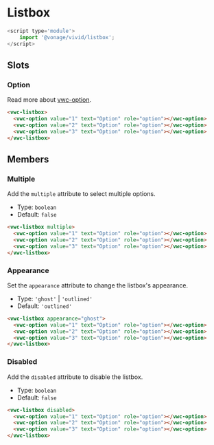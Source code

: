 # Listbox

```js
<script type='module'>
    import '@vonage/vivid/listbox';
</script>
```

## Slots

### Option

Read more about [vwc-option](../../components/option).

```html preview
<vwc-listbox>
  <vwc-option value="1" text="Option" role="option"></vwc-option>
  <vwc-option value="2" text="Option" role="option"></vwc-option>
  <vwc-option value="3" text="Option" role="option"></vwc-option>
</vwc-listbox>
```

## Members

### Multiple

Add the `multiple` attribute to select multiple options.

- Type: `boolean`
- Default: `false`

```html preview
<vwc-listbox multiple>
  <vwc-option value="1" text="Option" role="option"></vwc-option>
  <vwc-option value="2" text="Option" role="option"></vwc-option>
  <vwc-option value="3" text="Option" role="option"></vwc-option>
</vwc-listbox>
```

### Appearance

Set the `appearance` attribute to change the listbox's appearance.

- Type: `'ghost'` | `'outlined'`
- Default: `'outlined'`

```html preview
<vwc-listbox appearance="ghost">
  <vwc-option value="1" text="Option" role="option"></vwc-option>
  <vwc-option value="2" text="Option" role="option"></vwc-option>
  <vwc-option value="3" text="Option" role="option"></vwc-option>
</vwc-listbox>
```

### Disabled

Add the `disabled` attribute to disable the listbox.

- Type: `boolean`
- Default: `false`

```html preview
<vwc-listbox disabled>
  <vwc-option value="1" text="Option" role="option"></vwc-option>
  <vwc-option value="2" text="Option" role="option"></vwc-option>
  <vwc-option value="3" text="Option" role="option"></vwc-option>
</vwc-listbox>
```
